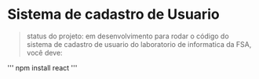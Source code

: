 # Sistema de cadastro de Usuario

> status do projeto: em desenvolvimento
para rodar o código do sistema de cadastro de usuario do laboratorio de informatica da FSA, você deve:

'''
npm install react
'''
